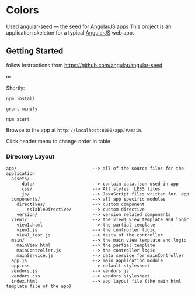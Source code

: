 # Colors
Used [angular-seed](https://github.com/angular/angular-seed) — the seed for AngularJS apps
This project is an application skeleton for a typical [AngularJS](http://angularjs.org/) web app.

## Getting Started
follow instructions from https://github.com/angular/angular-seed

or

Shortly:
```
npm install
```
```
grunt minify
```
```
npm start
```

Browse to the app at `http://localhost:8000/app/#/main`.

Click header menu to change order in table

### Directory Layout


```
app/                             --> all of the source files for the application
  assets/
      data/                      --> contain data.json used in app
      css/                       --> All styles  LESS files
      js/                        --> JavaScript files written for  app 
  components/                    --> all app specific modules
    directives/                  --> custom component
        ssTableDirective/        --> custom directive
    version/                     --> version related components
  view1/                         --> the view1 view template and logic
    view1.html                   --> the partial template
    view1.js                     --> the controller logic
    view1_test.js                --> tests of the controller
  main/                          --> the main view template and logic
    mainView.html                --> the partial template
    mainController.js            --> the controller logic
    mainService.js               --> data service for mainController
  app.js                         --> main application module
  app.css                        --> default stylesheet
  vendors.js                     --> vendors js
  vendors.css                    --> vendors stylesheet
  index.html                     --> app layout file (the main html template file of the app)
```